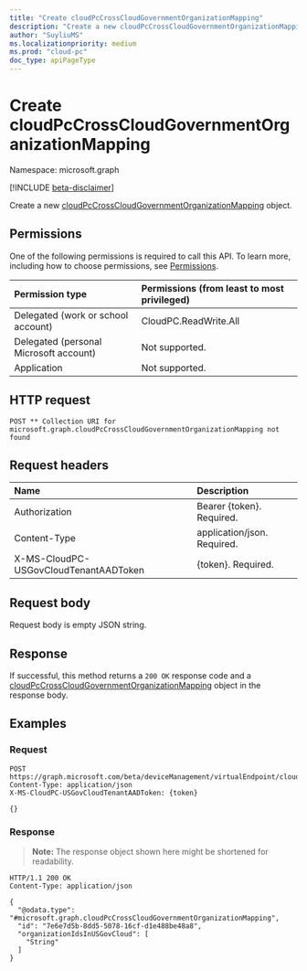 ```yaml
---
title: "Create cloudPcCrossCloudGovernmentOrganizationMapping"
description: "Create a new cloudPcCrossCloudGovernmentOrganizationMapping object."
author: "SuyliuMS"
ms.localizationpriority: medium
ms.prod: "cloud-pc"
doc_type: apiPageType
---
```


# Create cloudPcCrossCloudGovernmentOrganizationMapping
Namespace: microsoft.graph

[!INCLUDE [beta-disclaimer](../../includes/beta-disclaimer.md)]

Create a new [cloudPcCrossCloudGovernmentOrganizationMapping](../resources/cloudpccrosscloudgovernmentorganizationmapping.md) object.

## Permissions
One of the following permissions is required to call this API. To learn more, including how to choose permissions, see [Permissions](/graph/permissions-reference).

|Permission type|Permissions (from least to most privileged)|
|:---|:---|
|Delegated (work or school account)|CloudPC.ReadWrite.All|
|Delegated (personal Microsoft account)|Not supported.|
|Application|Not supported.|

## HTTP request

<!-- {
  "blockType": "ignored"
}
-->
``` http
POST ** Collection URI for microsoft.graph.cloudPcCrossCloudGovernmentOrganizationMapping not found
```

## Request headers
|Name|Description|
|:---|:---|
|Authorization|Bearer {token}. Required.|
|Content-Type|application/json. Required.|
|X-MS-CloudPC-USGovCloudTenantAADToken|{token}. Required.|

## Request body
Request body is empty JSON string.

## Response

If successful, this method returns a `200 OK` response code and a [cloudPcCrossCloudGovernmentOrganizationMapping](../resources/cloudpccrosscloudgovernmentorganizationmapping.md) object in the response body.

## Examples

### Request
<!-- {
  "blockType": "request",
  "name": "create_cloudpccrosscloudgovernmentorganizationmapping_from_"
}
-->
``` http
POST https://graph.microsoft.com/beta/deviceManagement/virtualEndpoint/cloudPcCrossCloudGovernmentOrganizationMapping
Content-Type: application/json
X-MS-CloudPC-USGovCloudTenantAADToken: {token}

{}
```


### Response
>**Note:** The response object shown here might be shortened for readability.
<!-- {
  "blockType": "response",
  "truncated": true,
  "@odata.type": "microsoft.graph.cloudPcCrossCloudGovernmentOrganizationMapping"
}
-->
``` http
HTTP/1.1 200 OK
Content-Type: application/json

{
  "@odata.type": "#microsoft.graph.cloudPcCrossCloudGovernmentOrganizationMapping",
  "id": "7e6e7d5b-8dd5-5078-16cf-d1e488be48a8",
  "organizationIdsInUSGovCloud": [
    "String"
  ]
}
```

